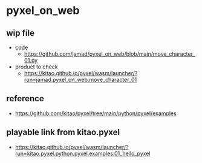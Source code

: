 # pyxel_on_web

## wip file
* code
  * https://github.com/jamad/pyxel_on_web/blob/main/move_character_01.py
* product to check
  * https://kitao.github.io/pyxel/wasm/launcher/?run=jamad.pyxel_on_web.move_character_01

## reference
* https://github.com/kitao/pyxel/tree/main/python/pyxel/examples

## playable link from kitao.pyxel
* https://kitao.github.io/pyxel/wasm/launcher/?run=kitao.pyxel.python.pyxel.examples.01_hello_pyxel
